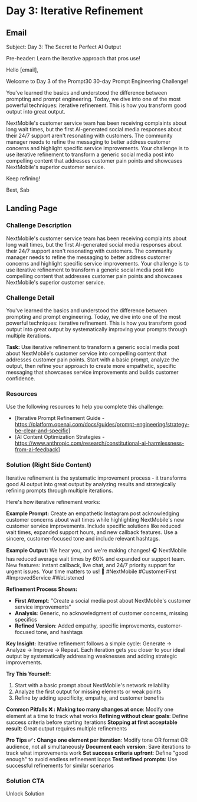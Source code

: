 # Day 3: Iterative Refinement

## Email
Subject: Day 3: The Secret to Perfect AI Output

Pre-header: Learn the iterative approach that pros use!

Hello [email],

Welcome to Day 3 of the Prompt30 30-day Prompt Engineering Challenge!

You've learned the basics and understood the difference between prompting and prompt engineering. Today, we dive into one of the most powerful techniques: iterative refinement. This is how you transform good output into great output.

NextMobile's customer service team has been receiving complaints about long wait times, but the first AI-generated social media responses about their 24/7 support aren't resonating with customers. The community manager needs to refine the messaging to better address customer concerns and highlight specific service improvements. Your challenge is to use iterative refinement to transform a generic social media post into compelling content that addresses customer pain points and showcases NextMobile's superior customer service.

Keep refining!

Best, Sab

## Landing Page

### Challenge Description
NextMobile's customer service team has been receiving complaints about long wait times, but the first AI-generated social media responses about their 24/7 support aren't resonating with customers. The community manager needs to refine the messaging to better address customer concerns and highlight specific service improvements. Your challenge is to use iterative refinement to transform a generic social media post into compelling content that addresses customer pain points and showcases NextMobile's superior customer service.

### Challenge Detail
You've learned the basics and understood the difference between prompting and prompt engineering. Today, we dive into one of the most powerful techniques: iterative refinement. This is how you transform good output into great output by systematically improving your prompts through multiple iterations.

**Task:**
Use iterative refinement to transform a generic social media post about NextMobile's customer service into compelling content that addresses customer pain points. Start with a basic prompt, analyze the output, then refine your approach to create more empathetic, specific messaging that showcases service improvements and builds customer confidence.

### Resources
Use the following resources to help you complete this challenge:
- [Iterative Prompt Refinement Guide - https://platform.openai.com/docs/guides/prompt-engineering/strategy-be-clear-and-specific]
- [AI Content Optimization Strategies - https://www.anthropic.com/research/constitutional-ai-harmlessness-from-ai-feedback]

### Solution (Right Side Content)
Iterative refinement is the systematic improvement process - it transforms good AI output into great output by analyzing results and strategically refining prompts through multiple iterations.

Here's how iterative refinement works:

**Example Prompt:**
Create an empathetic Instagram post acknowledging customer concerns about wait times while highlighting NextMobile's new customer service improvements. Include specific solutions like reduced wait times, expanded support hours, and new callback features. Use a sincere, customer-focused tone and include relevant hashtags.

**Example Output:**
We hear you, and we're making changes! 🎧 NextMobile has reduced average wait times by 60% and expanded our support team. New features: instant callback, live chat, and 24/7 priority support for urgent issues. Your time matters to us! 💙 #NextMobile #CustomerFirst #ImprovedService #WeListened

**Refinement Process Shown:**
- **First Attempt**: "Create a social media post about NextMobile's customer service improvements"
- **Analysis**: Generic, no acknowledgment of customer concerns, missing specifics
- **Refined Version**: Added empathy, specific improvements, customer-focused tone, and hashtags

**Key Insight:**
Iterative refinement follows a simple cycle: Generate → Analyze → Improve → Repeat. Each iteration gets you closer to your ideal output by systematically addressing weaknesses and adding strategic improvements.

**Try This Yourself:**
1. Start with a basic prompt about NextMobile's network reliability
2. Analyze the first output for missing elements or weak points
3. Refine by adding specificity, empathy, and customer benefits

**Common Pitfalls ❌ :**
**Making too many changes at once**: Modify one element at a time to track what works
**Refining without clear goals**: Define success criteria before starting iterations
**Stopping at first acceptable result**: Great output requires multiple refinements

**Pro Tips ✅ :**
**Change one element per iteration**: Modify tone OR format OR audience, not all simultaneously
**Document each version**: Save iterations to track what improvements work
**Set success criteria upfront**: Define "good enough" to avoid endless refinement loops
**Test refined prompts**: Use successful refinements for similar scenarios

### Solution CTA
Unlock Solution 